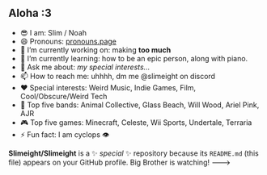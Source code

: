 ## Aloha :3

- 😎 I am: Slim / Noah
- 😄 Pronouns: [pronouns.page](en.pronouns.page/@slimeight)
- 🔭 I’m currently working on: making **too much**
- 🌱 I’m currently learning: how to be an epic person, along with piano.
- 💬 Ask me about: _my special interests..._
- 📫 How to reach me: uhhhh, dm me @slimeight on discord
- ❤️ Special interests: Weird Music, Indie Games, Film, Cool/Obscure/Weird Tech 
- 🎼 Top five bands: Animal Collective, Glass Beach, Will Wood, Ariel Pink, AJR
- 🎮 Top five games: Minecraft, Celeste, Wii Sports, Undertale, Terraria
- ⚡ Fun fact: I am cyclops 👁️


**Slimeight/Slimeight** is a ✨ _special_ ✨ repository because its `README.md` (this file) appears on your GitHub profile. Big Brother is watching! --->
